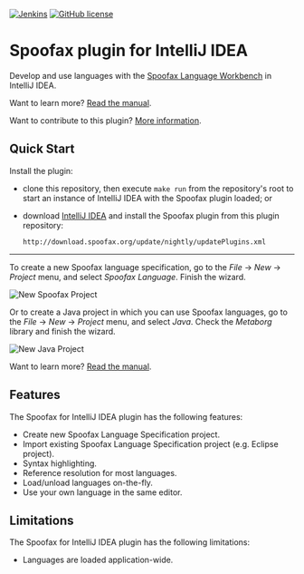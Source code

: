 [![Jenkins](https://img.shields.io/jenkins/s/http/buildfarm.metaborg.org/job/metaborg/job/spoofax-releng/metaborg.svg)](http://buildfarm.metaborg.org/job/metaborg/job/spoofax-releng/job/master/)
[![GitHub license](https://img.shields.io/github/license/metaborg/spoofax-intellij.svg)](./LICENSE.md)

# Spoofax plugin for IntelliJ IDEA
Develop and use languages with the [Spoofax Language Workbench][1] in IntelliJ IDEA.

Want to learn more? [Read the manual][2].

Want to contribute to this plugin? [More information][3].


## Quick Start
Install the plugin:

* clone this repository, then execute `make run` from the repository's root to start an instance of IntelliJ IDEA with the Spoofax plugin loaded; or
* download [IntelliJ IDEA](https://www.jetbrains.com/idea/download/) and install the Spoofax plugin from this plugin repository:

      http://download.spoofax.org/update/nightly/updatePlugins.xml

---

To create a new Spoofax language specification, go to the _File_ → _New_ → _Project_ menu, and select _Spoofax Language_. Finish the wizard.

![New Spoofax Project](https://spoofax.readthedocs.org/en/latest/_images/newprojectform_langspec_selectmetaborgsdk.png)

Or to create a Java project in which you can use Spoofax languages, go to the _File_ → _New_ → _Project_ menu, and select _Java_. Check the _Metaborg_ library and finish the wizard.

![New Java Project](https://spoofax.readthedocs.org/en/latest/_images/newprojectform_checkmetaborgframework.png)

Want to learn more? [Read the manual][2].


## Features
The Spoofax for IntelliJ IDEA plugin has the following features:

* Create new Spoofax Language Specification project.
* Import existing Spoofax Language Specification project (e.g. Eclipse project).
* Syntax highlighting.
* Reference resolution for most languages.
* Load/unload languages on-the-fly.
* Use your own language in the same editor.


## Limitations
The Spoofax for IntelliJ IDEA plugin has the following limitations:

* Languages are loaded application-wide.




[1]: http://www.spoofax.org/
[2]: http://www.metaborg.org/en/latest/source/langdev/manual/env/intellij/index.html
[3]: ./CONTRIBUTE.md
